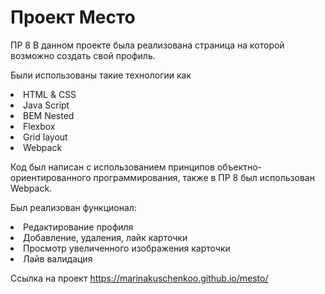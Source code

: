 # Проект Место
ПР 8
В данном проекте была реализована страница на которой возможно создать свой профиль.

Были использованы такие технологии как
<li>HTML & CSS</li>
<li>Java Script</li>
<li>BEM Nested</li>
<li>Flexbox</li>
<li>Grid layout</li>
<li>Webpack</li>

Код был написан с использованием принципов объектно-ориентированного программирования, также в ПР 8 был использован Webpack.

Был реализован функционал:
<li>Редактирование профиля</li>
<li>Добавление, удаления, лайк карточки</li>
<li>Просмотр увеличенного изображения карточки</li>
<li>Лайв валидация</li>

Ссылка на проект https://marinakuschenkoo.github.io/mesto/

